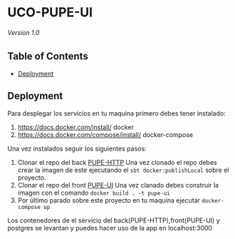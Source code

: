 # UCO-PUPE-UI
###### Version 1.0

## Table of Contents

* [Deployment](#deployment)

## Deployment
Para desplegar los servicios en tu maquina primero debes tener instalado:
  1. https://docs.docker.com/install/  docker
  2. https://docs.docker.com/compose/install/ docker-compose
  
Una vez instalados seguir los siguientes pasos:
  1. Clonar el repo del back [PUPE-HTTP](https://github.com/johncastano/uco-pupe)
    Una vez clonado el repo debes crear la imagen de este ejecutando el `sbt docker:publishLocal` sobre el proyecto.
  2. Clonar el repo del front [PUPE-UI](https://github.com/restrepo86/PoyectoGradoUI)
    Una vez clanado debes construir la imagen con el comando `docker build . -t pupe-ui`
  3. Por último parado sobre este proyecto en tu maquina ejecutar `docker-compose up`

Los contenedores de el servicio del back(PUPE-HTTP),front(PUPE-UI) y postgres se levantan y puedes hacer uso de la app en localhost:3000 
